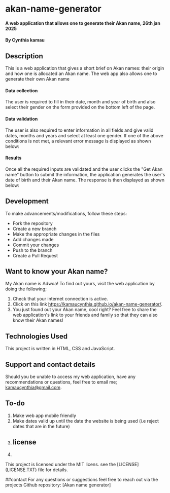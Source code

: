 # akan-name-generator
#### A web application that allows one to generate their Akan name,  26th jan 2025
#### By **Cynthia kamau**
## Description
This is a web application that gives a short brief on Akan names: their origin and how one is allocated an Akan name. The web app also allows one to generate their own Akan name
#### Data collection
The user is required to fill in their date, month and year of birth and also select their gender on the form provided on the bottom left of the page. 
#### Data validation
The user is also required to enter information in all fields and give valid dates, months and years and select at least one gender. If one of the above conditions is not met, a relevant error message is displayed as shown below:
#### Results
Once all the required inputs are validated and the user clicks the "Get Akan name" button to submit the information, the application generates the user's date of birth and their Akan name. The response is then displayed as shown below:

## Development
To make advancements/modifications, follow these steps:

- Fork the repository
- Create a new branch 
- Make the appropriate changes in the files
- Add changes made
- Commit your changes
- Push to the branch 
- Create a Pull Request 
## Want to know your Akan name?
My Akan name is Adwoa! To find out yours, visit the web application by doing the following;
1. Check that your internet connection is active.
2. Click on this link https://kamaucynthia.github.io/akan-name-generator/. 
3. You just found out your Akan name, cool right? Feel free to share the web application's link to your friends and family so that they can also know their Akan names!

## Technologies Used
This project is written in HTML, CSS and JavaScript.

## Support and contact details
Should you be unable to access my web application, have any recommendations or questions, feel free to email me; kamaucynthia@gmail.com.

## To-do
1. Make web app mobile friendly
2. Make dates valid up until the date the website is being used (i.e reject dates that are in the future)
3. ## license
4. 
This project is licensed under the MIT licens. see the [LICENSE] (LICENSE.TXT) file for details.

##contact
For any questions or suggestions feel free to reach out via the projects Github repository: [Akan name generator]
